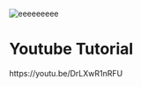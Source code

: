 ![eeeeeeeee](https://github.com/user-attachments/assets/137d37b8-b0be-412a-ae0b-0b7e46a0756e)

<h1> Youtube Tutorial</h1>
https://youtu.be/DrLXwR1nRFU
